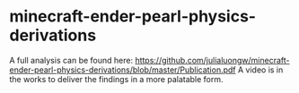 # minecraft-ender-pearl-physics-derivations

A full analysis can be found here: https://github.com/julialuongw/minecraft-ender-pearl-physics-derivations/blob/master/Publication.pdf
A video is in the works to deliver the findings in a more palatable form. 
